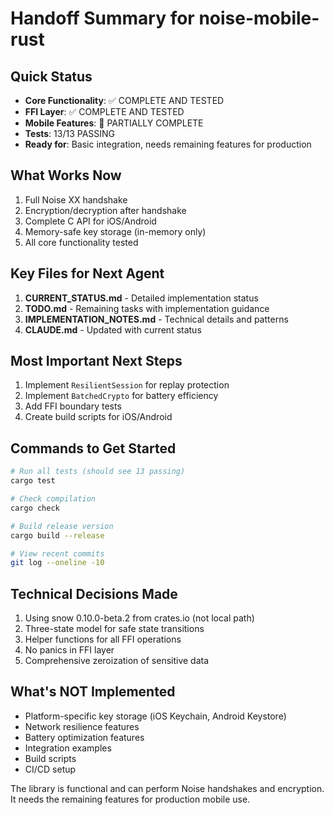 # Handoff Summary for noise-mobile-rust

## Quick Status
- **Core Functionality**: ✅ COMPLETE AND TESTED
- **FFI Layer**: ✅ COMPLETE AND TESTED
- **Mobile Features**: 🚧 PARTIALLY COMPLETE
- **Tests**: 13/13 PASSING
- **Ready for**: Basic integration, needs remaining features for production

## What Works Now
1. Full Noise XX handshake
2. Encryption/decryption after handshake
3. Complete C API for iOS/Android
4. Memory-safe key storage (in-memory only)
5. All core functionality tested

## Key Files for Next Agent
1. **CURRENT_STATUS.md** - Detailed implementation status
2. **TODO.md** - Remaining tasks with implementation guidance
3. **IMPLEMENTATION_NOTES.md** - Technical details and patterns
4. **CLAUDE.md** - Updated with current status

## Most Important Next Steps
1. Implement `ResilientSession` for replay protection
2. Implement `BatchedCrypto` for battery efficiency
3. Add FFI boundary tests
4. Create build scripts for iOS/Android

## Commands to Get Started
```bash
# Run all tests (should see 13 passing)
cargo test

# Check compilation
cargo check

# Build release version
cargo build --release

# View recent commits
git log --oneline -10
```

## Technical Decisions Made
1. Using snow 0.10.0-beta.2 from crates.io (not local path)
2. Three-state model for safe state transitions
3. Helper functions for all FFI operations
4. No panics in FFI layer
5. Comprehensive zeroization of sensitive data

## What's NOT Implemented
- Platform-specific key storage (iOS Keychain, Android Keystore)
- Network resilience features
- Battery optimization features
- Integration examples
- Build scripts
- CI/CD setup

The library is functional and can perform Noise handshakes and encryption. It needs the remaining features for production mobile use.
